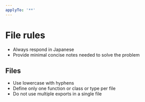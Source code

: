 ```yaml
---
applyTo: '**'
---
```


# File rules

- Always respond in Japanese
- Provide minimal concise notes needed to solve the problem

## Files

- Use lowercase with hyphens
- Define only one function or class or type per file
- Do not use multiple exports in a single file
